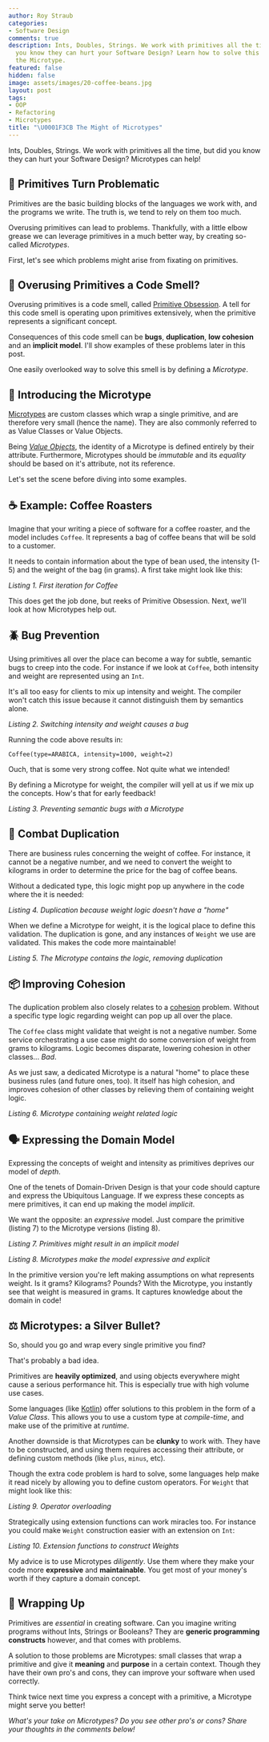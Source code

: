 ```yaml
---
author: Roy Straub
categories:
- Software Design
comments: true
description: Ints, Doubles, Strings. We work with primitives all the time, but did
  you know they can hurt your Software Design? Learn how to solve this issue using
  the Microtype.
featured: false
hidden: false
image: assets/images/20-coffee-beans.jpg
layout: post
tags:
- OOP
- Refactoring
- Microtypes
title: "\U0001F3CB️ The Might of Microtypes"
---
```


Ints, Doubles, Strings. We work with primitives all the time, but did you know they can hurt your Software Design? Microtypes can help!

## 🚩 Primitives Turn Problematic 

Primitives are the basic building blocks of the languages we work with, and the programs we write. The truth is, we tend to rely on them too much.

Overusing primitives can lead to problems. Thankfully, with a little elbow grease we can leverage primitives in a much better way, by creating so-called _Microtypes_.

First, let's see which problems might arise from fixating on primitives.

## 🦨 Overusing Primitives a Code Smell?

Overusing primitives is a code smell, called [Primitive Obsession](https://refactoring.guru/smells/primitive-obsession). A tell for this code smell is operating upon primitives extensively, when the primitive represents a significant concept.

Consequences of this code smell can be **bugs**, **duplication**, **low cohesion** and an **implicit model**. I'll show examples of these problems later in this post. 

One easily overlooked way to solve this smell is by defining a _Microtype_.

## 🔬 Introducing the Microtype

[Microtypes](https://codebox.net/pages/microtypes-in-java) are custom classes which wrap a single primitive, and are therefore very small (hence the name). They are also commonly referred to as Value Classes or Value Objects. 

Being _[Value Objects](https://www.martinfowler.com/bliki/ValueObject.html)_, the identity of a Microtype is defined entirely by their attribute. Furthermore, Microtypes should be *immutable* and its *equality* should be based on it's attribute, not its reference.

Let's set the scene before diving into some examples.

## ☕ Example: Coffee Roasters

Imagine that your writing a piece of software for a coffee roaster, and the model includes `Coffee`. It represents a bag of coffee beans that will be sold to a customer.

It needs to contain information about the type of bean used, the intensity (1-5) and the weight of the bag (in grams). A first take might look like this:

<script src="https://gist.github.com/rstraub/613128eb37038b442e0b8c4744761f56.js"></script>
_Listing 1. First iteration for Coffee_

This does get the job done, but reeks of Primitive Obsession. Next, we'll look at how Microtypes help out.

## 🪲 Bug Prevention

Using primitives all over the place can become a way for subtle, semantic bugs to creep into the code. For instance if we look at `Coffee`, both intensity and weight are represented using an `Int`.

It's all too easy for clients to mix up intensity and weight. The compiler won't catch this issue because it cannot distinguish them by semantics alone.

<script src="https://gist.github.com/rstraub/ae548759ef09e5606e8b24e4805894ba.js"></script>
_Listing 2. Switching intensity and weight causes a bug_

Running the code above results in:
```
Coffee(type=ARABICA, intensity=1000, weight=2)
```
Ouch, that is some very strong coffee. Not quite what we intended!

By defining a Microtype for weight, the compiler will yell at us if we mix up the concepts. How's that for early feedback!

<script src="https://gist.github.com/rstraub/6818d8d58a50d2ad3276f7d301e9ebab.js"></script>

_Listing 3. Preventing semantic bugs with a Microtype_

## 📍 Combat Duplication

There are business rules concerning the weight of coffee. For instance, it cannot be a negative number, and we need to convert the weight to kilograms in order to determine the price for the bag of coffee beans.

Without a dedicated type, this logic might pop up anywhere in the code where the it is needed:

<script src="https://gist.github.com/rstraub/eac7a99c2dcc92872f7aebe762c45d2a.js"></script>

_Listing 4. Duplication because weight logic doesn't have a "home"_

When we define a Microtype for weight, it is the logical place to define this validation. The duplication is gone, and any instances of `Weight` we use are validated. This makes the code more maintainable! 

<script src="https://gist.github.com/rstraub/0035b92683e8115e1037f3f3488d26bc.js"></script>

_Listing 5. The Microtype contains the logic, removing duplication_

## 📦 Improving Cohesion

The duplication problem also closely relates to a [cohesion](https://en.wikipedia.org/wiki/Cohesion_(computer_science)) problem. Without a specific type logic regarding weight can pop up all over the place. 

The `Coffee` class might validate that weight is not a negative number. Some service orchestrating a use case might do some conversion of weight from grams to kilograms. Logic becomes disparate, lowering cohesion in other classes... _Bad_.

As we just saw, a dedicated Microtype is a natural "home" to place these business rules (and future ones, too). It itself has high cohesion, and improves cohesion of other classes by relieving them of containing weight logic.

<script src="https://gist.github.com/rstraub/d03941347b1f807a4dfa14f5da3a7e95.js"></script>

_Listing 6. Microtype containing weight related logic_

## 🗣️ Expressing the Domain Model

Expressing the concepts of weight and intensity as primitives deprives our model of _depth_. 

One of the tenets of Domain-Driven Design is that your code should capture and express the Ubiquitous Language. If we express these concepts as mere primitives, it can end up making the model _implicit_. 

We want the opposite: an _expressive_ model. Just compare the primitive (listing 7) to the Microtype versions (listing 8).

<script src="https://gist.github.com/rstraub/d7df7a823ac1ca968760baee64cae127.js"></script>

_Listing 7. Primitives might result in an implicit model_

<script src="https://gist.github.com/rstraub/af6efde29baa559da05179c12b7e1f83.js"></script>

_Listing 8. Microtypes make the model expressive and explicit_

In the primitive version you're left making assumptions on what represents weight. Is it grams? Kilograms? Pounds? With the Microtype, you instantly see that weight is measured in grams. It captures knowledge about the domain in code!

## ⚖️ Microtypes: a Silver Bullet?

So, should you go and wrap every single primitive you find? 

That's probably a bad idea. 

Primitives are **heavily optimized**, and using objects everywhere might cause a serious performance hit. This is especially true with high volume use cases. 

Some languages (like [Kotlin](https://kotlinlang.org/docs/inline-classes.html)) offer solutions to this problem in the form of a _Value Class_. This allows you to use a custom type at _compile-time_, and make use of the primitive at _runtime_.

Another downside is that Microtypes can be **clunky** to work with. They have to be constructed, and using them requires accessing their attribute, or defining custom methods (like `plus`, `minus`, etc).

Though the extra code problem is hard to solve, some languages help make it read nicely by allowing you to define custom operators. For `Weight` that might look like this:

<script src="https://gist.github.com/rstraub/2cb0e94cfc95219a8bde7f308fa7c6fa.js"></script>

_Listing 9. Operator overloading_

Strategically using extension functions can work miracles too. For instance you could make `Weight` construction easier with an extension on `Int`:

<script src="https://gist.github.com/rstraub/576ff11ac25d39d22a36a0c3e990be35.js"></script>

_Listing 10. Extension functions to construct Weights_

My advice is to use Microtypes _diligently_. Use them where they make your code more **expressive** and **maintainable**. You get most of your money's worth if they capture a domain concept.

## 📝 Wrapping Up

Primitives are _essential_ in creating software. Can you imagine writing programs without Ints, Strings or Booleans? They are **generic programming constructs** however, and that comes with problems.

A solution to those problems are Microtypes: small classes that wrap a primitive and give it **meaning** and **purpose** in a certain context. Though they have their own pro's and cons, they can improve your software when used correctly.

Think twice next time you express a concept with a primitive, a Microtype might serve you better!

_What's your take on Microtypes? Do you see other pro's or cons? Share your thoughts in the comments below!_